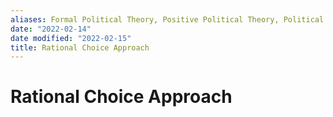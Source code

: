 ```yaml
---
aliases: Formal Political Theory, Positive Political Theory, Political Economy
date: "2022-02-14"
date modified: "2022-02-15"
title: Rational Choice Approach
---
```


# Rational Choice Approach
